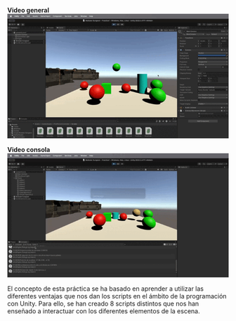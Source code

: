 **Video general**
![GIF animado](./Video.gif)


**Video consola**
![GIF animado](./Consola.gif)

El concepto de esta práctica se ha basado en aprender a utilizar las diferentes ventajas que nos
dan los scripts en el ámbito de la programación con Unity. Para ello, se han creado 8 scripts 
distintos que nos han enseñado a interactuar con los diferentes elementos de la escena.